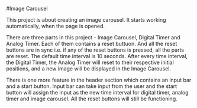 #Image Carousel

This project is about creating an image carousel. It starts working automatically, when the page is opened.

There are three parts in this project - Image Carousel, Digital Timer and Analog Timer. Each of them contains a reset buttuon. And all the reset buttons are in sync i.e. if any of the reset buttons is pressed, all the parts are reset. The default time interval is 10 seconds. After every time interval, the Digital Timer, the Analog Timer will reset to their respective initial positions, and a new image will be displayed in the Image Carousel.

There is one more feature in the header section which contains an input bar and a start button. Input bar can take input from the user and the start button will assign the input as the new time interval for digital timer,  analog timer and image carousel. All the reset buttons will still be functioning.
